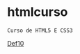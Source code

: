 # htmlcurso
    Curso de HTML5 E CSS3
 
<a href="https://rhy4nnn.github.io/htmlcurso/desafio/desafio10/Untitled-1">Def10</a>